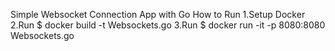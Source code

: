 Simple Websocket Connection App with Go
How to Run
1.Setup Docker
2.Run $ docker build -t Websockets.go
3.Run $ docker run -it -p 8080:8080 Websockets.go
